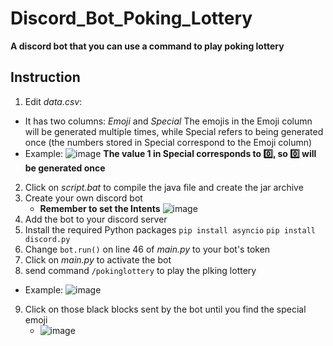 # Discord_Bot_Poking_Lottery
**A discord bot that you can use a command to play poking lottery**

## Instruction
1. Edit *data.csv*:
 * It has two columns:
     *Emoji* and *Special*
      The emojis in the Emoji column will be generated multiple times, while Special refers to being generated once (the         numbers stored in Special correspond to the Emoji column)
 * Example:
      ![image](https://github.com/hangjeff/Discord_Bot_Poking_Lottery/assets/163969474/d90186a8-3958-48f0-a384-ed0399561a0b)
        **The value 1 in Special corresponds to :zero:, so :zero: will be generated once**
2. Click on *script.bat* to compile the java file and create the jar archive
3. Create your own discord bot
   * **Remember to set the Intents**
     ![image](https://github.com/hangjeff/Discord_Bot_Poking_Lottery/assets/163969474/8a449f12-2fb8-4499-b4e9-fec219c18e85)
4.  Add the bot to your discord server
5. Install the required Python packages
   ``pip install asyncio``
   ``pip install discord.py``
6. Change ``bot.run()`` on line 46 of *main.py* to your bot's token
7. Click on *main.py* to activate the bot
8. send command ``/pokinglottery`` to play the plking lottery
 * Example:
      ![image](https://github.com/hangjeff/Discord_Bot_Poking_Lottery/assets/163969474/821e1b67-2402-4328-b9d2-bf2a8a715b80)
9. Click on those black blocks sent by the bot until you find the special emoji
   * ![image](https://github.com/hangjeff/Discord_Bot_Poking_Lottery/assets/163969474/8b574b49-d139-44b3-b95b-438aea758081)

